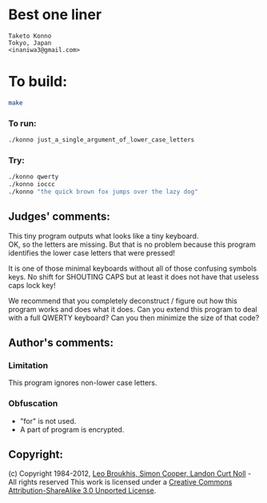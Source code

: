 # Best one liner

    Taketo Konno  
    Tokyo, Japan  
    <inaniwa3@gmail.com>  

# To build:

```sh
make
```

### To run:

```sh
./konno just_a_single_argument_of_lower_case_letters
```

### Try:

```sh
./konno qwerty
./konno ioccc
./konno "the quick brown fox jumps over the lazy dog"
```

## Judges' comments:

This tiny program outputs what looks like a tiny keyboard.  
OK, so the letters are missing. But that is no problem because 
this program identifies the lower case letters that were pressed!

It is one of those minimal keyboards without all of those
confusing symbols keys.  No shift for SHOUTING CAPS
but at least it does not have that useless caps lock key!

We recommend that you completely deconstruct / figure out
how this program works and does what it does.  Can you
extend this program to deal with a full QWERTY keyboard?
Can you then minimize the size of that code?

## Author's comments:

### Limitation

This program ignores non-lower case letters.

### Obfuscation

* "for" is not used. 
* A part of program is encrypted.

## Copyright:

(c) Copyright 1984-2012, [Leo Broukhis, Simon Cooper, Landon Curt Noll][judges] - All rights reserved
This work is licensed under a [Creative Commons Attribution-ShareAlike 3.0 Unported License][cc].

[judges]: http://www.ioccc.org/judges.html
[cc]: http://creativecommons.org/licenses/by-sa/3.0/
